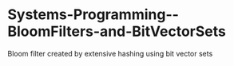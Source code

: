 # Systems-Programming--BloomFilters-and-BitVectorSets
Bloom filter created by extensive hashing using bit vector sets
